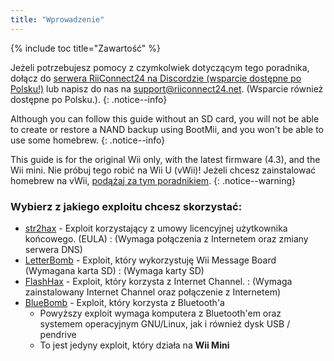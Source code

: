 ```yaml
---
title: "Wprowadzenie"
---
```


{% include toc title="Zawartość" %}

Jeżeli potrzebujesz pomocy z czymkolwiek dotyczącym tego poradnika, dołącz do [serwera RiiConnect24 na Discordzie (wsparcie dostępne po Polsku!)](https://discord.gg/b4Y7jfD) lub napisz do nas na [support@riiconnect24.net](mailto:support@riiconnect24.net). (Wsparcie również dostępne po Polsku.).
{: .notice--info}

Although you can follow this guide without an SD card, you will not be able to create or restore a NAND backup using BootMii, and you won't be able to use some homebrew.
{: .notice--info}

This guide is for the original Wii only, with the latest firmware (4.3), and the Wii mini. Nie próbuj tego robić na Wii U (vWii)! Jeżeli chcesz zainstalować homebrew na vWii, [podążaj za tym poradnikiem](https://wiiuguide.xyz/#/vwii-modding).
{: .notice--warning}

### Wybierz z jakiego exploitu chcesz skorzystać:

- [str2hax](str2hax) - Exploit korzystający z umowy licencyjnej użytkownika końcowego. (EULA) 
  :   (Wymaga połączenia z Internetem oraz zmiany serwera DNS)
- [LetterBomb](letterbomb) - Exploit, który wykorzystuję Wii Message Board (Wymagana karta SD)
  :   (Wymaga karty SD)
- [FlashHax](flashhax) - Exploit, który korzysta z Internet Channel.
  :   (Wymaga zainstalowany Internet Channel oraz połączenie z Internetem)
- [BlueBomb](bluebomb) - Exploit, który korzysta z Bluetooth'a
    * Powyższy exploit wymaga komputera z Bluetooth'em oraz systemem operacyjnym GNU/Linux, jak i również dysk USB / pendrive
    * To jest jedyny exploit, który działa na **Wii Mini**
